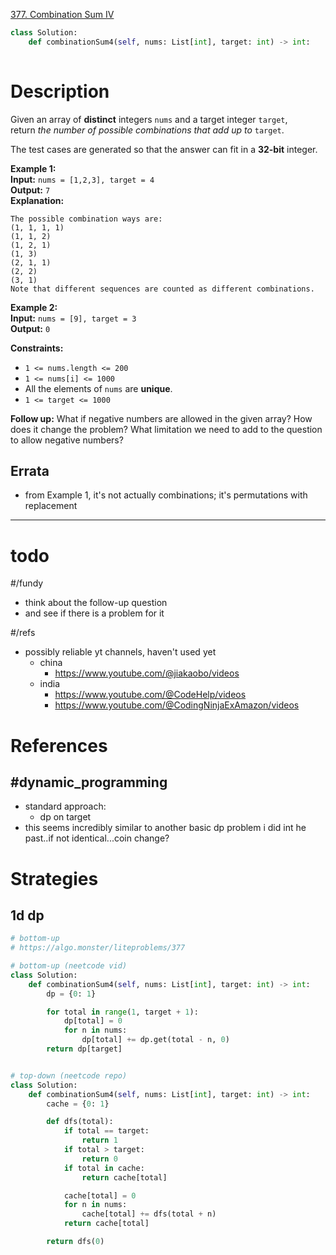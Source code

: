 [377. Combination Sum IV](https://leetcode.com/problems/combination-sum-iv/)

```python
class Solution:
    def combinationSum4(self, nums: List[int], target: int) -> int:
        
```

# Description

Given an array of **distinct** integers `nums` and a target integer `target`, return _the number of possible combinations that add up to_ `target`.

The test cases are generated so that the answer can fit in a **32-bit** integer.

**Example 1:**  
**Input:** `nums = [1,2,3], target = 4`  
**Output:** `7`  
**Explanation:**  
```
The possible combination ways are:
(1, 1, 1, 1)
(1, 1, 2)
(1, 2, 1)
(1, 3)
(2, 1, 1)
(2, 2)
(3, 1)
Note that different sequences are counted as different combinations.
```

**Example 2:**  
**Input:** `nums = [9], target = 3`  
**Output:** `0`  

**Constraints:**
- `1 <= nums.length <= 200`
- `1 <= nums[i] <= 1000`
- All the elements of `nums` are **unique**.
- `1 <= target <= 1000`

**Follow up:** What if negative numbers are allowed in the given array? How does it change the problem? What limitation we need to add to the question to allow negative numbers?

## Errata
- from Example 1, it's not actually combinations; it's permutations with replacement

---

# todo

#/fundy 
- think about the follow-up question
- and see if there is a problem for it


#/refs 
- possibly reliable yt channels, haven't used yet
	- china
		- https://www.youtube.com/@jiakaobo/videos
	- india
		- https://www.youtube.com/@CodeHelp/videos
		- https://www.youtube.com/@CodingNinjaExAmazon/videos

# References


## #dynamic_programming 
- standard approach:
	- dp on target
- this seems incredibly similar to another basic dp problem i did int he past..if not identical...coin change?



# Strategies

## 1d dp



```python
# bottom-up
# https://algo.monster/liteproblems/377

# bottom-up (neetcode vid)
class Solution:
    def combinationSum4(self, nums: List[int], target: int) -> int:
        dp = {0: 1}

        for total in range(1, target + 1):
            dp[total] = 0
            for n in nums:
                dp[total] += dp.get(total - n, 0)
        return dp[target]


# top-down (neetcode repo)
class Solution:
    def combinationSum4(self, nums: List[int], target: int) -> int:
        cache = {0: 1}

        def dfs(total):
            if total == target:
                return 1
            if total > target:
                return 0
            if total in cache:
                return cache[total]

            cache[total] = 0
            for n in nums:
                cache[total] += dfs(total + n)
            return cache[total]

        return dfs(0)

```
